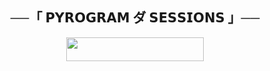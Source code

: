 <h2 align="center">
    ──「 𝗣𝗬𝗥𝗢𝗚𝗥𝗔𝗠 ダ 𝗦𝗘𝗦𝗦𝗜𝗢𝗡𝗦 」──
</h2>

<p align="center"><a href="https://dashboard.heroku.com/new?template=https://github.com/sa3ed7asan/PyrogramSessionsGnerator"> <img src="https://img.shields.io/badge/Deploy%20On%20Heroku-blue?style=for-the-badge&logo=heroku" width="220" height="38.45"/></a></p>
